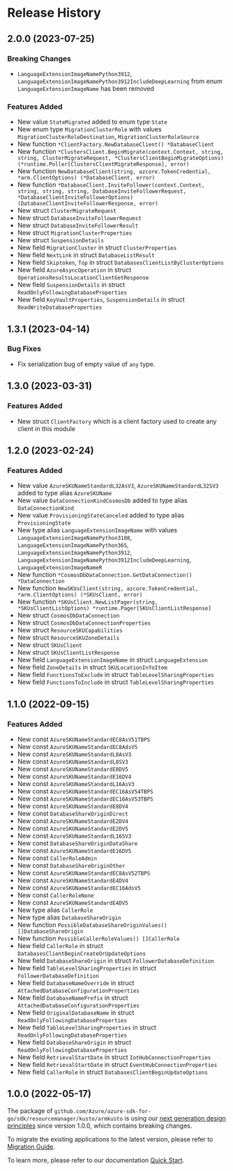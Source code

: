 # Release History

## 2.0.0 (2023-07-25)
### Breaking Changes

- `LanguageExtensionImageNamePython3912`, `LanguageExtensionImageNamePython3912IncludeDeepLearning` from enum `LanguageExtensionImageName` has been removed

### Features Added

- New value `StateMigrated` added to enum type `State`
- New enum type `MigrationClusterRole` with values `MigrationClusterRoleDestination`, `MigrationClusterRoleSource`
- New function `*ClientFactory.NewDatabaseClient() *DatabaseClient`
- New function `*ClustersClient.BeginMigrate(context.Context, string, string, ClusterMigrateRequest, *ClustersClientBeginMigrateOptions) (*runtime.Poller[ClustersClientMigrateResponse], error)`
- New function `NewDatabaseClient(string, azcore.TokenCredential, *arm.ClientOptions) (*DatabaseClient, error)`
- New function `*DatabaseClient.InviteFollower(context.Context, string, string, string, DatabaseInviteFollowerRequest, *DatabaseClientInviteFollowerOptions) (DatabaseClientInviteFollowerResponse, error)`
- New struct `ClusterMigrateRequest`
- New struct `DatabaseInviteFollowerRequest`
- New struct `DatabaseInviteFollowerResult`
- New struct `MigrationClusterProperties`
- New struct `SuspensionDetails`
- New field `MigrationCluster` in struct `ClusterProperties`
- New field `NextLink` in struct `DatabaseListResult`
- New field `Skiptoken`, `Top` in struct `DatabasesClientListByClusterOptions`
- New field `AzureAsyncOperation` in struct `OperationsResultsLocationClientGetResponse`
- New field `SuspensionDetails` in struct `ReadOnlyFollowingDatabaseProperties`
- New field `KeyVaultProperties`, `SuspensionDetails` in struct `ReadWriteDatabaseProperties`


## 1.3.1 (2023-04-14)
### Bug Fixes

- Fix serialization bug of empty value of `any` type.


## 1.3.0 (2023-03-31)
### Features Added

- New struct `ClientFactory` which is a client factory used to create any client in this module


## 1.2.0 (2023-02-24)
### Features Added

- New value `AzureSKUNameStandardL32AsV3`, `AzureSKUNameStandardL32SV3` added to type alias `AzureSKUName`
- New value `DataConnectionKindCosmosDb` added to type alias `DataConnectionKind`
- New value `ProvisioningStateCanceled` added to type alias `ProvisioningState`
- New type alias `LanguageExtensionImageName` with values `LanguageExtensionImageNamePython3108`, `LanguageExtensionImageNamePython365`, `LanguageExtensionImageNamePython3912`, `LanguageExtensionImageNamePython3912IncludeDeepLearning`, `LanguageExtensionImageNameR`
- New function `*CosmosDbDataConnection.GetDataConnection() *DataConnection`
- New function `NewSKUsClient(string, azcore.TokenCredential, *arm.ClientOptions) (*SKUsClient, error)`
- New function `*SKUsClient.NewListPager(string, *SKUsClientListOptions) *runtime.Pager[SKUsClientListResponse]`
- New struct `CosmosDbDataConnection`
- New struct `CosmosDbDataConnectionProperties`
- New struct `ResourceSKUCapabilities`
- New struct `ResourceSKUZoneDetails`
- New struct `SKUsClient`
- New struct `SKUsClientListResponse`
- New field `LanguageExtensionImageName` in struct `LanguageExtension`
- New field `ZoneDetails` in struct `SKULocationInfoItem`
- New field `FunctionsToExclude` in struct `TableLevelSharingProperties`
- New field `FunctionsToInclude` in struct `TableLevelSharingProperties`


## 1.1.0 (2022-09-15)
### Features Added

- New const `AzureSKUNameStandardEC8AsV51TBPS`
- New const `AzureSKUNameStandardEC8AdsV5`
- New const `AzureSKUNameStandardL8AsV3`
- New const `AzureSKUNameStandardL8SV3`
- New const `AzureSKUNameStandardE8DV5`
- New const `AzureSKUNameStandardE16DV4`
- New const `AzureSKUNameStandardL16AsV3`
- New const `AzureSKUNameStandardEC16AsV54TBPS`
- New const `AzureSKUNameStandardEC16AsV53TBPS`
- New const `AzureSKUNameStandardE8DV4`
- New const `DatabaseShareOriginDirect`
- New const `AzureSKUNameStandardE2DV4`
- New const `AzureSKUNameStandardE2DV5`
- New const `AzureSKUNameStandardL16SV3`
- New const `DatabaseShareOriginDataShare`
- New const `AzureSKUNameStandardE16DV5`
- New const `CallerRoleAdmin`
- New const `DatabaseShareOriginOther`
- New const `AzureSKUNameStandardEC8AsV52TBPS`
- New const `AzureSKUNameStandardE4DV4`
- New const `AzureSKUNameStandardEC16AdsV5`
- New const `CallerRoleNone`
- New const `AzureSKUNameStandardE4DV5`
- New type alias `CallerRole`
- New type alias `DatabaseShareOrigin`
- New function `PossibleDatabaseShareOriginValues() []DatabaseShareOrigin`
- New function `PossibleCallerRoleValues() []CallerRole`
- New field `CallerRole` in struct `DatabasesClientBeginCreateOrUpdateOptions`
- New field `DatabaseShareOrigin` in struct `FollowerDatabaseDefinition`
- New field `TableLevelSharingProperties` in struct `FollowerDatabaseDefinition`
- New field `DatabaseNameOverride` in struct `AttachedDatabaseConfigurationProperties`
- New field `DatabaseNamePrefix` in struct `AttachedDatabaseConfigurationProperties`
- New field `OriginalDatabaseName` in struct `ReadOnlyFollowingDatabaseProperties`
- New field `TableLevelSharingProperties` in struct `ReadOnlyFollowingDatabaseProperties`
- New field `DatabaseShareOrigin` in struct `ReadOnlyFollowingDatabaseProperties`
- New field `RetrievalStartDate` in struct `IotHubConnectionProperties`
- New field `RetrievalStartDate` in struct `EventHubConnectionProperties`
- New field `CallerRole` in struct `DatabasesClientBeginUpdateOptions`


## 1.0.0 (2022-05-17)

The package of `github.com/Azure/azure-sdk-for-go/sdk/resourcemanager/kusto/armkusto` is using our [next generation design principles](https://azure.github.io/azure-sdk/general_introduction.html) since version 1.0.0, which contains breaking changes.

To migrate the existing applications to the latest version, please refer to [Migration Guide](https://aka.ms/azsdk/go/mgmt/migration).

To learn more, please refer to our documentation [Quick Start](https://aka.ms/azsdk/go/mgmt).
